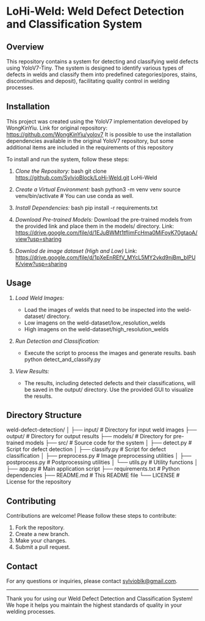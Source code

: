 # LoHi-Weld: Weld Defect Detection and Classification System

## Overview
This repository contains a system for detecting and classifying weld defects using YoloV7-Tiny.
The system is designed to identify various types of defects in welds and classify them into predefined categories(pores, stains, discontinuities and deposit),
facilitating quality control in welding processes.


## Installation

This project was created using the YoloV7 implementation developed by WongKinYiu.
Link for original repository: https://github.com/WongKinYiu/yolov7
It is possible to use the installation dependencies available in the original YoloV7 repository,
but some additional items are included in the requirements of this repository

To install and run the system, follow these steps:

1. *Clone the Repository:*
    bash
    git clone https://github.com/SylvioBlock/LoHi-Weld.git
    LoHi-Weld
    

2. *Create a Virtual Environment:*
    bash
    python3 -m venv venv
    source venv/bin/activate  # You can use conda as well.
    

3. *Install Dependencies:*
    bash
    pip install -r requirements.txt
    

4. *Download Pre-trained Models:*
    Download the pre-trained models from the provided link and place them in the models/ directory.
    Link: https://drive.google.com/file/d/1EJuBWMt1tfIjmFcHma0MiFoyK70gtaoA/view?usp=sharing

5. *Downlod de image dataset (High and Low)*
    Link: https://drive.google.com/file/d/1pXeEnREfV_MYcL5MY2vkd9njBm_blPUK/view?usp=sharing
    

## Usage

1. *Load Weld Images:*
   - Load the images of welds that need to be inspected into the weld-dataset/ directory.
   - Low imagens on the weld-dataset/low_resolution_welds
   - High imagens on the weld-dataset/high_resolution_welds 

2. *Run Detection and Classification:*
   - Execute the script to process the images and generate results.
     bash
     python detect_and_classify.py
     

3. *View Results:*
   - The results, including detected defects and their classifications, will be saved in the output/ directory. Use the provided GUI to visualize the results.

## Directory Structure


weld-defect-detection/
│
├── input/               # Directory for input weld images
├── output/              # Directory for output results
├── models/              # Directory for pre-trained models
├── src/                 # Source code for the system
│   ├── detect.py        # Script for defect detection
│   ├── classify.py      # Script for defect classification
│   ├── preprocess.py    # Image preprocessing utilities
│   ├── postprocess.py   # Postprocessing utilities
│   └── utils.py         # Utility functions
│
├── app.py               # Main application script
├── requirements.txt     # Python dependencies
├── README.md            # This README file
└── LICENSE              # License for the repository


## Contributing

Contributions are welcome! Please follow these steps to contribute:

1. Fork the repository.
2. Create a new branch.
3. Make your changes.
4. Submit a pull request.

## Contact

For any questions or inquiries, please contact [sylvioblk@gmail.com](mailto:sylvioblk@gmail.com).

---

Thank you for using our Weld Defect Detection and Classification System! We hope it helps you maintain the highest standards of quality in your welding processes.
